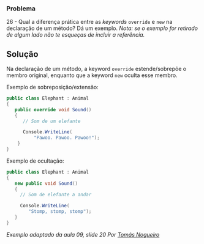 ### Problema

26 - Qual a diferença prática entre as _keywords_ `override` e `new` na
declaração de um método? Dá um exemplo.
_Nota: se o exemplo for retirado de algum lado não te esqueças de incluir a
referência._

## Solução

Na declaração de um método, a keyword `override` estende/sobrepõe o membro
original, enquanto que a keyword `new` oculta esse membro.

Exemplo de sobreposição/extensão:

```cs
public class Elephant : Animal 
{
   public override void Sound()
   {
      // Som de um elefante

      Console.WriteLine(
          "Pawoo. Pawoo. Pawoo!");
    }
}
```

Exemplo de ocultação:

```cs
public class Elephant : Animal
{
   new public void Sound()
   {
     // Som de elefante a andar

     Console.WriteLine(
        "Stomp, stomp, stomp");
   }
}
```

*Exemplo adaptado da aula 09, slide 20*
*Por [Tomás Nogueiro](https://github.com/TN-10)*
